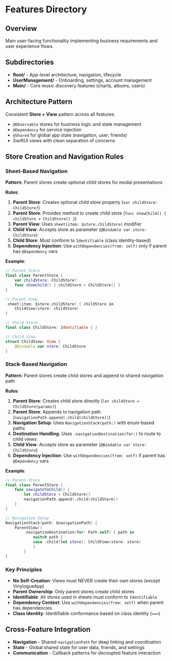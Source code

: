 # Features Directory

## Overview
Main user-facing functionality implementing business requirements and user experience flows.

## Subdirectories
- **Root/** - App-level architecture, navigation, lifecycle
- **UserManagement/** - Onboarding, settings, account management
- **Main/** - Core music discovery features (charts, albums, users)

## Architecture Pattern
Consistent **Store + View** pattern across all features:
- `@Observable` stores for business logic and state management
- `@Dependency` for service injection
- `@Shared` for global app state (navigation, user, friends)
- SwiftUI views with clean separation of concerns

## Store Creation and Navigation Rules

### Sheet-Based Navigation
**Pattern**: Parent stores create optional child stores for modal presentations

**Rules**:
1. **Parent Store**: Creates optional child store property (`var childStore: ChildStore?`)
2. **Parent Store**: Provides method to create child store (`func showChild() { childStore = ChildStore() }`)
3. **Parent View**: Uses `sheet(item: $store.childStore)` modifier
4. **Child View**: Accepts store as parameter (`@Bindable var store: ChildStore`)
5. **Child Store**: Must conform to `Identifiable` (class identity-based)
6. **Dependency Injection**: Use `withDependencies(from: self)` only if parent has `@Dependency` vars

**Example**:
```swift
// Parent Store
final class ParentStore {
    var childStore: ChildStore?
    func showChild() { childStore = ChildStore() }
}

// Parent View
.sheet(item: $store.childStore) { childStore in
    ChildView(store: childStore)
}

// Child Store
final class ChildStore: Identifiable { }

// Child View
struct ChildView: View {
    @Bindable var store: ChildStore
}
```

### Stack-Based Navigation
**Pattern**: Parent stores create child stores and append to shared navigation path

**Rules**:
1. **Parent Store**: Creates child store directly (`let childStore = ChildStore(params)`)
2. **Parent Store**: Appends to navigation path (`navigationPath.append(.child(childStore))`)
3. **Navigation Setup**: Uses `NavigationStack(path:)` with enum-based paths
4. **Destination Handling**: Uses `.navigationDestination(for:)` to route to child views
5. **Child View**: Accepts store as parameter (`@Bindable var store: ChildStore`)
6. **Dependency Injection**: Use `withDependencies(from: self)` if parent has `@Dependency` vars

**Example**:
```swift
// Parent Store
final class ParentStore {
    func navigateToChild() {
        let childStore = ChildStore()
        navigationPath.append(.child(childStore))
    }
}

// Navigation Setup
NavigationStack(path: $navigationPath) {
    ParentView()
        .navigationDestination(for: Path.self) { path in
            switch path {
            case .child(let store): ChildView(store: store)
            }
        }
}
```

### Key Principles
- **No Self-Creation**: Views must NEVER create their own stores (except VinylogueApp)
- **Parent Ownership**: Only parent stores create child stores
- **Identifiable**: All stores used in sheets must conform to `Identifiable`
- **Dependency Context**: Use `withDependencies(from: self)` when parent has dependencies
- **Class Identity**: Identifiable conformance based on class identity (`===`)

## Cross-Feature Integration
- **Navigation** - Shared `navigationPath` for deep linking and coordination
- **State** - Global shared state for user data, friends, and settings
- **Communication** - Callback patterns for decoupled feature interaction